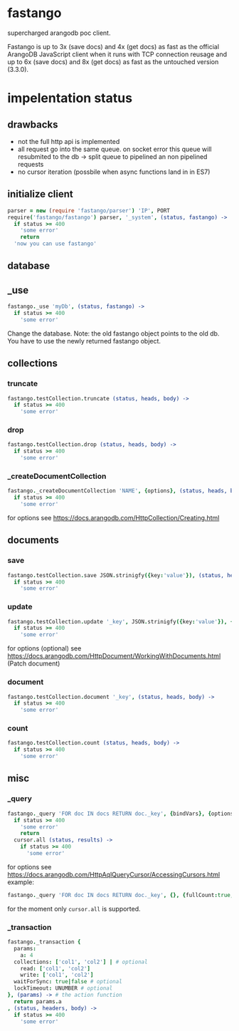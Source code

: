 fastango
========
supercharged arangodb poc client.

Fastango is up to 3x (save docs) and 4x (get docs) as fast as the official ArangoDB JavaScript client when it runs with TCP connection reusage and up to 6x (save docs) and 8x (get docs) as fast as the untouched version (3.3.0).

# impelentation status

## drawbacks
- not the full http api is implemented
- all request go into the same queue. on socket error this queue will resubmited to the db -> split queue to pipelined an non pipelined requests
- no cursor iteration (possbile when async functions land in in ES7)



## initialize client
```coffeescript
parser = new (require 'fastango/parser') 'IP', PORT
require('fastango/fastango') parser, '_system', (status, fastango) ->
  if status >= 400
    'some error'
    return
  'now you can use fastango'
```

## database
## _use
```coffeescript
fastango._use 'myDb', (status, fastango) ->
  if status >= 400
    'some error'
```

Change the database. Note: the old fastango object points to the old db. You have to use the newly returned fastango object.

## collections
### truncate
```coffeescript
fastango.testCollection.truncate (status, heads, body) ->
  if status >= 400
    'some error'
```
### drop
```coffeescript
fastango.testCollection.drop (status, heads, body) ->
  if status >= 400
    'some error'
```
### _createDocumentCollection
```coffeescript
fastango._createDocumentCollection 'NAME', {options}, (status, heads, body) ->
  if status >= 400
    'some error'
```
for options see <https://docs.arangodb.com/HttpCollection/Creating.html>

## documents
### save
```coffeescript
fastango.testCollection.save JSON.strinigfy({key:'value'}), (status, heads, body) ->
  if status >= 400
    'some error'
```

### update
```coffeescript
fastango.testCollection.update '_key', JSON.strinigfy({key:'value'}), {options}, (status, heads, body) ->
  if status >= 400
    'some error'
```
for options (optional) see <https://docs.arangodb.com/HttpDocument/WorkingWithDocuments.html> (Patch document)

### document
```coffeescript
fastango.testCollection.document '_key', (status, heads, body) ->
  if status >= 400
    'some error'
```
### count
```coffeescript
fastango.testCollection.count (status, heads, body) ->
  if status >= 400
    'some error'
```

## misc
### _query
```coffeescript
fastango._query 'FOR doc IN docs RETURN doc._key', {bindVars}, {options}, (status, cursor) ->
  if status >= 400
    'some error'
    return
  cursor.all (status, results) ->
    if status >= 400
      'some error'
```
for options see <https://docs.arangodb.com/HttpAqlQueryCursor/AccessingCursors.html>
example:

```coffeescript
fastango._query 'FOR doc IN docs RETURN doc._key', {}, {fullCount:true, maxPlans:1}, (status, cursor) ->
```

for the moment only `cursor.all` is supported.

### _transaction
```coffeescript
fastango._transaction {
  params:
    a: 4
  collections: ['col1', 'col2'] | # optional
    read: ['col1', 'col2']
    write: ['col1', 'col2']
  waitForSync: true|false # optional
  lockTimeout: UNUMBER # optional
}, (params) -> # the action function
  return params.a
, (status, headers, body) ->
  if status >= 400
    'some error'
```
